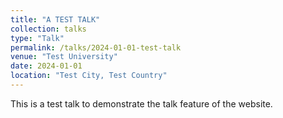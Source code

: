 ```yaml
---
title: "A TEST TALK"
collection: talks
type: "Talk"
permalink: /talks/2024-01-01-test-talk
venue: "Test University"
date: 2024-01-01
location: "Test City, Test Country"
---
```


This is a test talk to demonstrate the talk feature of the website.